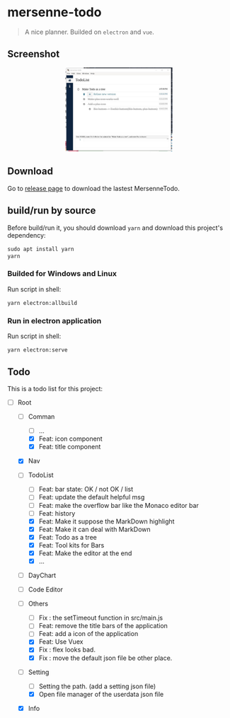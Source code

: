# mersenne-todo

> A nice planner. Builded on `electron` and `vue`.

## Screenshot

<p align="center"><img
  src="./screenshot/mersenne-todo.png"
  width="48%"
></div>

## Download

Go to [release page](https://github.com/PeterlitsZo/MersenneTodo/releases)
to download the lastest MersenneTodo.

## build/run by source

Before build/run it, you should download `yarn` and download this project's
dependency:

``` shell
sudo apt install yarn
yarn
```

### Builded for Windows and Linux

Run script in shell:

``` shell
yarn electron:allbuild
```

### Run in electron application

Run script in shell:

``` shell
yarn electron:serve
```

## Todo

This is a todo list for this project:

- [ ] Root
  - [ ] Comman
    - [ ] ...
    - [x] Feat: icon component
    - [x] Feat: title component
  - [x] Nav
  - [ ] TodoList
    - [ ] Feat: bar state: OK / not OK / list
    - [ ] Feat: update the default helpful msg
    - [ ] Feat: make the overflow bar like the Monaco editor bar
    - [ ] Feat: history
    - [x] Feat: Make it suppose the MarkDown highlight
    - [x] Feat: Make it can deal with MarkDown
    - [x] Feat: Todo as a tree
    - [x] Feat: Tool kits for Bars
    - [x] Feat: Make the editor at the end
    - [x] ...
  - [ ] DayChart
  - [ ] Code Editor
  - [ ] Others
    - [ ] Fix : the setTimeout function in src/main.js
    - [ ] Feat: remove the title bars of the application
    - [ ] Feat: add a icon of the application
    - [x] Feat: Use Vuex
    - [x] Fix : flex looks bad.
    - [x] Fix : move the default json file be other place.
  - [ ] Setting
    - [ ] Setting the path. (add a setting json file)
    - [x] Open file manager of the userdata json file
  - [x] Info

